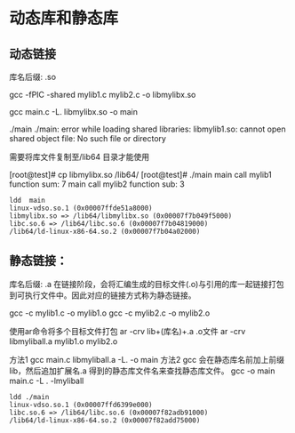 
# 动态库和静态库

## 动态链接

库名后缀: .so

gcc -fPIC -shared  mylib1.c mylib2.c -o libmylibx.so


gcc main.c -L. libmylibx.so -o main

./main 
./main: error while loading shared libraries: libmylib1.so: cannot open shared object file: No such file or directory

需要将库文件复制至/lib64 目录才能使用

[root@test]# cp libmylibx.so  /lib64/
[root@test]# ./main 
main call mylib1 function sum: 7
main call mylib2 function sub: 3


```
ldd  main
linux-vdso.so.1 (0x00007ffde51a8000)
libmylibx.so => /lib64/libmylibx.so (0x00007f7b049f5000)
libc.so.6 => /lib64/libc.so.6 (0x00007f7b04819000)
/lib64/ld-linux-x86-64.so.2 (0x00007f7b04a02000)
```

## 静态链接：
库名后缀: .a
在链接阶段，会将汇编生成的目标文件(.o)与引用的库一起链接打包到可执行文件中。因此对应的链接方式称为静态链接。


gcc -c mylib1.c -o mylib1.o
gcc -c mylib2.c -o mylib2.o

使用ar命令将多个目标文件打包
ar -crv lib+(库名)+.a  .o文件
ar  -crv libmyliball.a  mylib1.o mylib2.o 



方法1
gcc main.c libmyliball.a  -L. -o main
方法2 gcc 会在静态库名前加上前缀 lib，然后追加扩展名.a 得到的静态库文件名来查找静态库文件。
gcc -o main main.c -L . -lmyliball 

```
ldd ./main
linux-vdso.so.1 (0x00007ffd6399e000)
libc.so.6 => /lib64/libc.so.6 (0x00007f82adb91000)
/lib64/ld-linux-x86-64.so.2 (0x00007f82add75000)
```